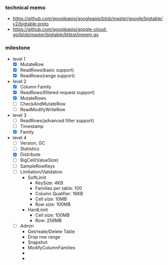 ### technical memo

- https://github.com/googleapis/googleapis/blob/master/google/bigtable/v2/bigtable.proto
- https://github.com/googleapis/google-cloud-go/blob/master/bigtable/bttest/inmem.go

### milestone

- level 1
  - [x] MutateRow
  - [x] ReadRows(basic support)
  - [x] ReadRows(range support)
- level 2
  - [x] Column Family
  - [x] ReadRows(filtered request support)
  - [x] MutateRows
  - [ ] CheckAndMutateRow
  - [ ] ReadModifyWriteRow
- level 3
  - [ ] ReadRows(advanced filter support)
  - [ ] Timestamp
  - [x] Family
- level 4
  - [ ] Version, GC
  - [ ] Statistics
  - [x] Distribute
  - [ ] BigCell(ValueSize)
  - [ ] SampleRowKeys
  - [ ] Limitation/Validation
    - SoftLimit
      - KeySize: 4KB
      - Families per table: 100
      - Column Qualifier: 16KB
      - Cell size: 10MB
      - Row size: 100MB
    - HardLimit
      - Cell size: 100MB
      - Row: 256MB 
  - [ ] Admin
    - Get/reate/Delete Table
    - Drop row range
    - Snapshot
    - ModifyColumnFamilies
    - 
    - 